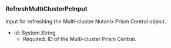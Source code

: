 ### RefreshMultiClusterPcInput
Input for refreshing the Multi-cluster Nutanix Prism Central object.

- id: System.String
  - Required. ID of the Multi-cluster Prism Central.
